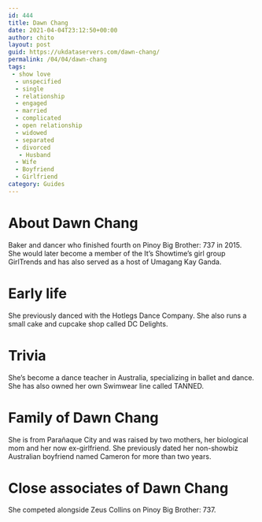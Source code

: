 ```yaml
---
id: 444
title: Dawn Chang
date: 2021-04-04T23:12:50+00:00
author: chito
layout: post
guid: https://ukdataservers.com/dawn-chang/
permalink: /04/04/dawn-chang
tags:
 - show love
  - unspecified
  - single
  - relationship
  - engaged
  - married
  - complicated
  - open relationship
  - widowed
  - separated
  - divorced
   - Husband
  - Wife
  - Boyfriend
  - Girlfriend
category: Guides
---
```




  
  
#  About Dawn Chang
                  
                  
                  
Baker and dancer who finished fourth on Pinoy Big Brother: 737 in 2015. She would later become a member of the It&#8217;s Showtime&#8217;s girl group GirlTrends and has also served as a host of Umagang Kay Ganda.
                  
                
                
                
# Early life
                  
                  
                  
She previously danced with the Hotlegs Dance Company. She also runs a small cake and cupcake shop called DC Delights.
                  
                
                
                
# Trivia
                  
                  
                  
She&#8217;s become a dance teacher in Australia, specializing in ballet and dance. She has also owned her own Swimwear line called TANNED.
                  
                
                
                
# Family of Dawn Chang
                  
                  
                  
She is from Parañaque City and was raised by two mothers, her biological mom and her now ex-girlfriend. She previously dated her non-showbiz Australian boyfriend named Cameron for more than two years.
                  
                
                
                
# Close associates of Dawn Chang
                  
                  
                  
She competed alongside Zeus Collins on Pinoy Big Brother: 737.
                  
                
              
            
          
          
          
    
    
  
